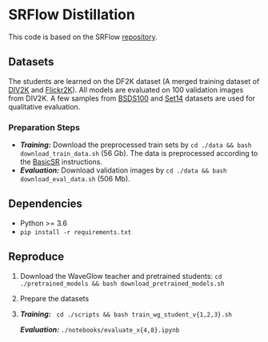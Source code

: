 # SRFlow Distillation 

This code is based on the SRFlow [repository](https://github.com/andreas128/SRFlow). 

## Datasets

The students are learned on the DF2K dataset (A merged training dataset of [DIV2K](https://data.vision.ee.ethz.ch/cvl/DIV2K/) and [Flickr2K](https://github.com/LimBee/NTIRE2017)). All models are evaluated on 100 validation images from DIV2K. A few samples from [BSDS100](https://www2.eecs.berkeley.edu/Research/Projects/CS/vision/bsds/) and [Set14](https://drive.google.com/drive/folders/1gt5eT293esqY0yr1Anbm36EdnxWW_5oH?usp=sharing) datasets are used for qualitative evaluation.  


### Preparation Steps

* ***Training:*** Download the preprocessed train sets by ```cd ./data && bash download_train_data.sh``` (56 Gb). The data is preprocessed according to the [BasicSR](https://github.com/xinntao/BasicSR/blob/master/docs/DatasetPreparation.md#div2k) instructions.
* ***Evaluation:*** Download validation images by ```cd ./data && bash download_eval_data.sh``` (506 Mb).


## Dependencies

* Python >= 3.6
* ```pip install -r requirements.txt```


## Reproduce

1. Download the WaveGlow teacher and pretrained students:
```cd ./pretrained_models && bash download_pretrained_models.sh```
2. Prepare the datasets
3. ***Training:*** ` cd ./scripts && bash train_wg_student_v{1,2,3}.sh`

   ***Evaluation:*** `./notebooks/evaluate_x{4,8}.ipynb`


